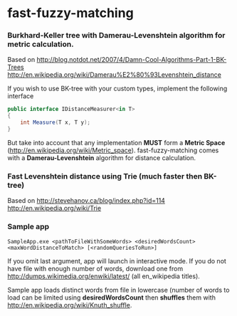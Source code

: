 fast-fuzzy-matching
===================

### Burkhard-Keller tree with Damerau-Levenshtein algorithm for metric calculation.
Based on http://blog.notdot.net/2007/4/Damn-Cool-Algorithms-Part-1-BK-Trees
http://en.wikipedia.org/wiki/Damerau%E2%80%93Levenshtein_distance

If you wish to use BK-tree with your custom types,
implement the following interface
```c#
public interface IDistanceMeasurer<in T>
{
    int Measure(T x, T y);
}
```

But take into account that any implementation **MUST** form a **Metric Space** (http://en.wikipedia.org/wiki/Metric_space).
fast-fuzzy-matching comes with a **Damerau-Levenshtein** algorithm for distance calculation.

### Fast Levenshtein distance using Trie (much faster then BK-tree)
Based on http://stevehanov.ca/blog/index.php?id=114 <br/>
http://en.wikipedia.org/wiki/Trie

### Sample app
```console
SampleApp.exe <pathToFileWithSomeWords> <desiredWordsCount> <maxWordDistanceToMatch> [<randomQueriesToRun>]
```

If you omit last argument, app will launch in interactive mode.
If you do not have file with enough number of words, download one from 
http://dumps.wikimedia.org/enwiki/latest/ (all en_wikipedia titles).

Sample app loads distinct words from file in lowercase (number of words to load can be limited using **desiredWordsCount**
then **shuffles** them with http://en.wikipedia.org/wiki/Knuth_shuffle.
